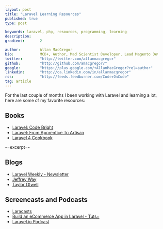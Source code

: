 ```yaml
---
layout: post
title: "Laravel Learning Resources"
published: true
type: post

keywords: laravel, php, resources, programming, learning
description:
gradient: 		2

author: 		Allan MacGregor
bio: 			MCD+, Author, Mad Scientist Developer, Lead Magento Developer @demacmedia.
twitter: 		"http://twitter.com/allanmacgregor"
github: 		"http://github.com/amacgregor/"
google: 		"https://plus.google.com/+AllanMacGregor?rel=author"
linkedin: 		"http://ca.linkedin.com/in/allanmacgregor"
rss: 			"http://feeds.feedburner.com/CoderOnCode"
tag: article
---
```


For the last couple of months I been working with Laravel and learning a lot, here are some of my favorite resources:

## Books

- [Laravel: Code Bright](https://leanpub.com/codebright)
- [Laravel: From Apprentice To Artisan](https://leanpub.com/laravel)
- [Laravel 4 Cookbook](https://leanpub.com/laravel4cookbook)

-=excerpt=-


## Blogs

- [Laravel Weekly - Newsletter](http://laravelweekly.com/)
- [Jeffrey Way](http://jeffrey-way.com/)
- [Taylor Otwell](http://taylorotwell.com/)


## Screencasts and Podcasts

- [Laracasts](https://laracasts.com/)
- [Build an eCommerce App in Laravel - Tuts+](https://tutsplus.com/course/laravel-ecommerce-application/)
- [Laravel.io Podcast](http://www.buzzsprout.com/11908)
